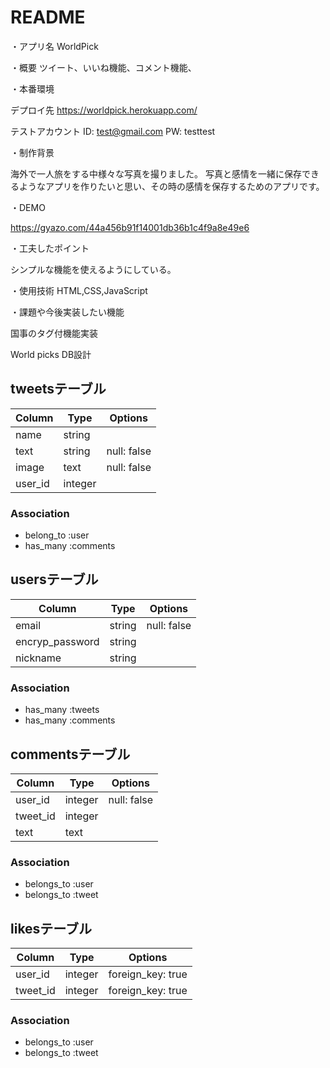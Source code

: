 # README

・アプリ名
WorldPick

・概要
ツイート、いいね機能、コメント機能、

・本番環境

  デプロイ先
  https://worldpick.herokuapp.com/
  

  テストアカウント
  ID: test@gmail.com
  PW: testtest


・制作背景

  海外で一人旅をする中様々な写真を撮りました。
   写真と感情を一緒に保存できるようなアプリを作りたいと思い、その時の感情を保存するためのアプリです。
  

・DEMO

  https://gyazo.com/44a456b91f14001db36b1c4f9a8e49e6

・工夫したポイント
  
  シンプルな機能を使えるようにしている。

・使用技術
HTML,CSS,JavaScript

・課題や今後実装したい機能

  国事のタグ付機能実装


World picks  DB設計
## tweetsテーブル
|Column|Type|Options|
|------|----|-------|
|name|string|
|text|string|null: false|
|image|text|null: false|
|user_id|integer|


### Association
- belong_to :user
- has_many :comments

## usersテーブル
|Column|Type|Options|
|------|----|-------|
|email|string|null: false|
|encryp_password|string|
|nickname|string|


### Association
- has_many :tweets
- has_many :comments

## commentsテーブル
|Column|Type|Options|
|------|----|-------|
|user_id|integer|null: false|
|tweet_id|integer|
|text|text|

### Association
- belongs_to :user
- belongs_to :tweet

## likesテーブル
|Column|Type|Options|
|------|----|-------|
|user_id|integer|foreign_key: true|
|tweet_id|integer|foreign_key: true|

### Association
- belongs_to :user
- belongs_to :tweet